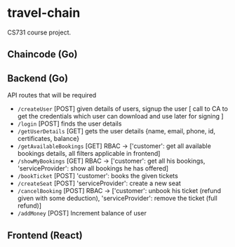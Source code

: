 # travel-chain
CS731 course project.

## Chaincode (Go)

## Backend (Go)
API routes that will be required
- `/createUser` [POST]
    given details of users, signup the user [ call to CA to get the credentials which user can download and use later for signing ]
- `/login` [POST]
    finds the user details
- `/getUserDetails` [GET]
    gets the user details {name, email, phone, id, certificates, balance}
- `/getAvailableBookings` [GET]
    RBAC -> ['customer': get all available bookings details, all filters applicable in frontend]
- `/showMyBookings` [GET]
    RBAC -> ['customer': get all his bookings, 'serviceProvider': show all bookings he has offered]
- `/bookTicket` [POST]
    'customer': books the given tickets
- `/createSeat` [POST]
    'serviceProvider': create a new seat
- `/cancelBooking` [POST]
    RBAC -> ['customer': unbook his ticket (refund given with some deduction), 'serviceProvider': remove the ticket  (full refund)]
- `/addMoney` [POST]
    Increment balance of user

## Frontend (React)

